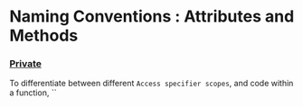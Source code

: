 # Naming Conventions : Attributes and Methods
### <u>Private</u>

To differentiate between different `Access specifier scopes`, and code within a function, `` 

